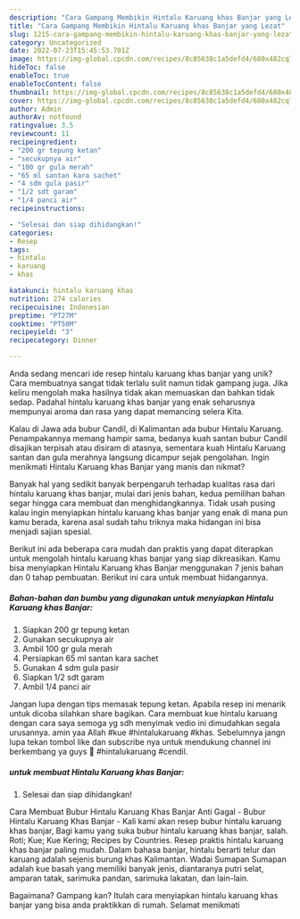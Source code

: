 ```yaml
---
description: "Cara Gampang Membikin Hintalu Karuang khas Banjar yang Lezat"
title: "Cara Gampang Membikin Hintalu Karuang khas Banjar yang Lezat"
slug: 1215-cara-gampang-membikin-hintalu-karuang-khas-banjar-yang-lezat
category: Uncategorized
date: 2022-07-23T15:45:53.701Z
image: https://img-global.cpcdn.com/recipes/8c85638c1a5defd4/680x482cq70/hintalu-karuang-khas-banjar-foto-resep-utama.jpg
hideToc: false
enableToc: true
enableTocContent: false
thumbnail: https://img-global.cpcdn.com/recipes/8c85638c1a5defd4/680x482cq70/hintalu-karuang-khas-banjar-foto-resep-utama.jpg
cover: https://img-global.cpcdn.com/recipes/8c85638c1a5defd4/680x482cq70/hintalu-karuang-khas-banjar-foto-resep-utama.jpg
author: Admin
authorAv: notfound
ratingvalue: 3.5
reviewcount: 11
recipeingredient:
- "200 gr tepung ketan"
- "secukupnya air"
- "100 gr gula merah"
- "65 ml santan kara sachet"
- "4 sdm gula pasir"
- "1/2 sdt garam"
- "1/4 panci air"
recipeinstructions:

- "Selesai dan siap dihidangkan!"
categories:
- Resep
tags:
- hintalu
- karuang
- khas

katakunci: hintalu karuang khas 
nutrition: 274 calories
recipecuisine: Indonesian
preptime: "PT27M"
cooktime: "PT50M"
recipeyield: "3"
recipecategory: Dinner

---
```





Anda sedang mencari ide resep hintalu karuang khas banjar yang unik? Cara membuatnya sangat tidak terlalu sulit namun tidak gampang juga. Jika keliru mengolah maka hasilnya tidak akan memuaskan dan bahkan tidak sedap. Padahal hintalu karuang khas banjar yang enak seharusnya mempunyai aroma dan rasa yang dapat memancing selera Kita.





Kalau di Jawa ada bubur Candil, di Kalimantan ada bubur Hintalu Karuang. Penampakannya memang hampir sama, bedanya kuah santan bubur Candil disajikan terpisah atau disiram di atasnya, sementara kuah Hintalu Karuang santan dan gula merahnya langsung dicampur sejak pengolahan. Ingin menikmati Hintalu Karuang khas Banjar yang manis dan nikmat?

Banyak hal yang sedikit banyak berpengaruh terhadap kualitas rasa dari hintalu karuang khas banjar, mulai dari jenis bahan, kedua pemilihan bahan segar hingga cara membuat dan menghidangkannya. Tidak usah pusing kalau ingin menyiapkan hintalu karuang khas banjar yang enak di mana pun kamu berada, karena asal sudah tahu triknya maka hidangan ini bisa menjadi sajian spesial.






Berikut ini ada beberapa cara mudah dan praktis yang dapat diterapkan untuk mengolah hintalu karuang khas banjar yang siap dikreasikan. Kamu bisa menyiapkan Hintalu Karuang khas Banjar menggunakan 7 jenis bahan dan 0 tahap pembuatan. Berikut ini cara untuk membuat hidangannya.

<!--inarticleads1-->

##### Bahan-bahan dan bumbu yang digunakan untuk menyiapkan Hintalu Karuang khas Banjar:

1. Siapkan 200 gr tepung ketan
1. Gunakan secukupnya air
1. Ambil 100 gr gula merah
1. Persiapkan 65 ml santan kara sachet
1. Gunakan 4 sdm gula pasir
1. Siapkan 1/2 sdt garam
1. Ambil 1/4 panci air


Jangan lupa dengan tips memasak tepung ketan. Apabila resep ini menarik untuk dicoba silahkan share bagikan. Cara membuat kue hintalu karuang dengan cara saya semoga yg sdh menyimak vedio ini dimudahkan segala urusannya. amin yaa Allah #kue #hintalukaruang #khas. Sebelumnya jangn lupa tekan tombol like dan subscribe nya untuk mendukung channel ini berkembang ya guys 🤗 #hintalukaruang #cendil. 

<!--inarticleads2-->

#####  untuk membuat Hintalu Karuang khas Banjar:


1. Selesai dan siap dihidangkan!

Cara Membuat Bubur Hintalu Karuang Khas Banjar Anti Gagal - Bubur Hintalu Karuang Khas Banjar - Kali kami akan resep bubur hintalu karuang khas banjar, Bagi kamu yang suka bubur hintalu karuang khas banjar, salah. Roti; Kue; Kue Kering; Recipes by Countries. Resep praktis hintalu karuang khas banjar paling mudah. Dalam bahasa banjar, hintalu berarti telur dan karuang adalah sejenis burung khas Kalimantan. Wadai Sumapan Sumapan adalah kue basah yang memiliki banyak jenis, diantaranya putri selat, amparan tatak, sarimuka pandan, sarimuka lakatan, dan lain-lain. 

Bagaimana? Gampang kan? Itulah cara menyiapkan hintalu karuang khas banjar yang bisa anda praktikkan di rumah. Selamat menikmati
